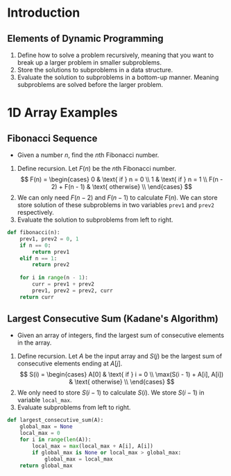 # Introduction
## Elements of Dynamic Programming
1. Define how to solve a problem recursively, meaning that you want to break up a larger problem in smaller subproblems.
2. Store the solutions to subproblems in a data structure.
3. Evaluate the solution to subproblems in a bottom-up manner. Meaning subproblems are solved before the larger problem.

# 1D Array Examples
## Fibonacci Sequence
* Given a number $n$, find the $n$th Fibonacci number.
1. Define recursion. Let $F(n)$ be the $n$th Fibonacci number.
$$
F(n) = \begin{cases}
    0 & \text{ if } n = 0 \\
    1 & \text{ if } n = 1 \\
    F(n - 2) + F(n - 1) & \text{ otherwise} \\
\end{cases}
$$
2. We can only need $F(n-2)$ and $F(n-1)$ to calculate $F(n)$. We can store store solution of these subproblems in two variables `prev1` and `prev2` respectively. 
3. Evaluate the solution to subproblems from left to right.
```python
def fibonacci(n):
    prev1, prev2 = 0, 1
    if n == 0:
        return prev1
    elif n == 1:
        return prev2
    
    for i in range(n - 1):
        curr = prev1 + prev2 
        prev1, prev2 = prev2, curr
    return curr
```

## Largest Consecutive Sum (Kadane's Algorithm)
* Given an array of integers, find the largest sum of consecutive elements in the array.
1. Define recursion. Let $A$ be the input array and $S(j)$ be the largest sum of consecutive elements ending at $A[j]$.
$$
S(i) = \begin{cases}
    A[0] & \text{ if } i = 0 \\
    \max(S(i - 1) + A[i], A[i]) & \text{ otherwise} \\
\end{cases}
$$
2. We only need to store $S(i - 1)$ to calculate $S(i)$. We store $S(i-1)$ in variable `local_max`. 
3. Evaluate subproblems from left to right. 
```python
def largest_consecutive_sum(A):
    global_max = None
    local_max = 0
    for i in range(len(A)):
        local_max = max(local_max + A[i], A[i])
        if global_max is None or local_max > global_max:
            global_max = local_max
    return global_max
```